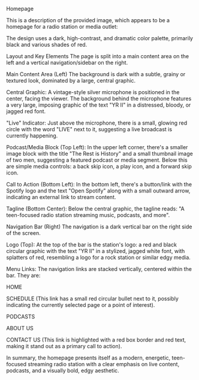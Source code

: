 Homepage

This is a description of the provided image, which appears to be a homepage for a radio station or media outlet:

The design uses a dark, high-contrast, and dramatic color palette, primarily black and various shades of red.

Layout and Key Elements
The page is split into a main content area on the left and a vertical navigation/sidebar on the right.

Main Content Area (Left)
The background is dark with a subtle, grainy or textured look, dominated by a large, central graphic.

Central Graphic: A vintage-style silver microphone is positioned in the center, facing the viewer. The background behind the microphone features a very large, imposing graphic of the text "YR II" in a distressed, bloody, or jagged red font.

"Live" Indicator: Just above the microphone, there is a small, glowing red circle with the word "LIVE" next to it, suggesting a live broadcast is currently happening.

Podcast/Media Block (Top Left): In the upper left corner, there's a smaller image block with the title "The Rest is History" and a small thumbnail image of two men, suggesting a featured podcast or media segment. Below this are simple media controls: a back skip icon, a play icon, and a forward skip icon.

Call to Action (Bottom Left): In the bottom left, there's a button/link with the Spotify logo and the text "Open Spotify" along with a small outward arrow, indicating an external link to stream content.

Tagline (Bottom Center): Below the central graphic, the tagline reads: "A teen-focused radio station streaming music, podcasts, and more".

Navigation Bar (Right)
The navigation is a dark vertical bar on the right side of the screen.

Logo (Top): At the top of the bar is the station's logo: a red and black circular graphic with the text "YR II" in a stylized, jagged white font, with splatters of red, resembling a logo for a rock station or similar edgy media.

Menu Links: The navigation links are stacked vertically, centered within the bar. They are:

HOME

SCHEDULE (This link has a small red circular bullet next to it, possibly indicating the currently selected page or a point of interest).

PODCASTS

ABOUT US

CONTACT US (This link is highlighted with a red box border and red text, making it stand out as a primary call to action).

In summary, the homepage presents itself as a modern, energetic, teen-focused streaming radio station with a clear emphasis on live content, podcasts, and a visually bold, edgy aesthetic.